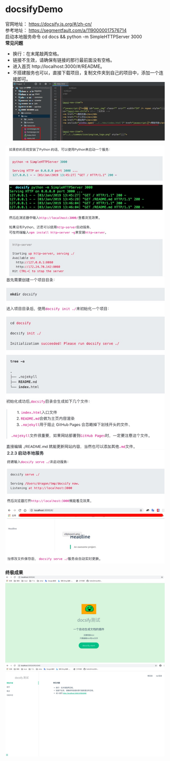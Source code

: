 # docsifyDemo
官网地址： https://docsify.js.org/#/zh-cn/  
参考地址： https://segmentfault.com/a/1190000017576714  
启动本地服务命令 cd docs && python -m SimpleHTTPServer 3000  
**常见问题**
- 换行：在末尾敲两空格。
- 链接不生效，请确保有链接的那行最前面没有空格。
- 进入首页 http://localhost:3000/#/README。
- 不搭建服务也可以，直接下载项目，复制文件夹到自己的项目中，添加一个连接即可。
    ![img](readImg/menu.jpg "连接菜单")

![img](readImg/docsity1.jpg "docsify1")  
![img](readImg/docsity2.jpg "docsify2")  
![img](readImg/docsity3.jpg "docsify3")

**终极成果**
![img](readImg/coverpage.jpg "封面")
![img](readImg/demo.jpg "样例")
